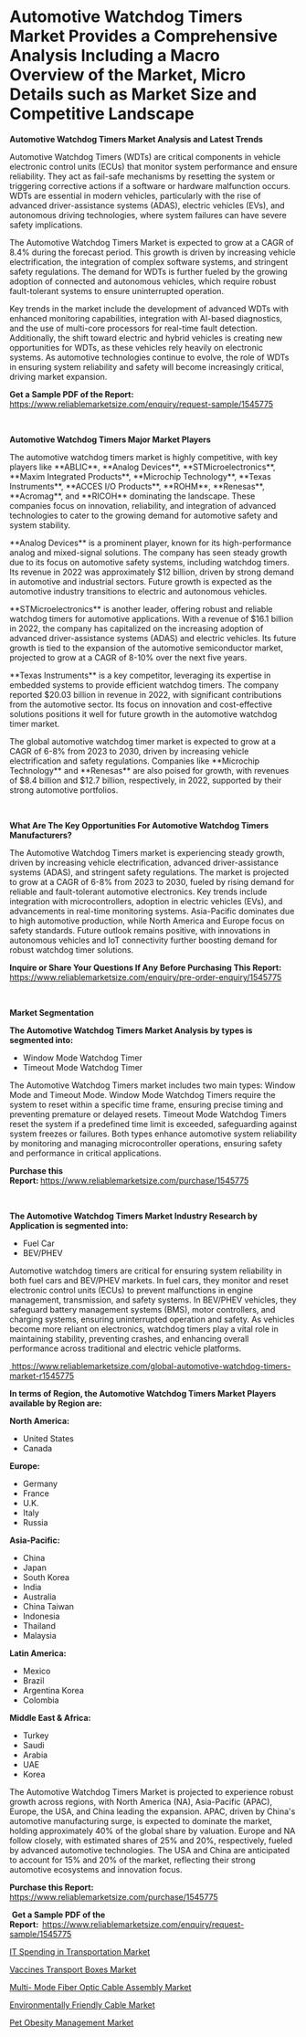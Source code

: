 <p><h1>Automotive Watchdog Timers Market Provides a Comprehensive Analysis Including a Macro Overview of the Market, Micro Details such as Market Size and Competitive Landscape</h1></p><p><strong>Automotive Watchdog Timers Market Analysis and Latest Trends</strong></p>
<p><p>Automotive Watchdog Timers (WDTs) are critical components in vehicle electronic control units (ECUs) that monitor system performance and ensure reliability. They act as fail-safe mechanisms by resetting the system or triggering corrective actions if a software or hardware malfunction occurs. WDTs are essential in modern vehicles, particularly with the rise of advanced driver-assistance systems (ADAS), electric vehicles (EVs), and autonomous driving technologies, where system failures can have severe safety implications.</p><p>The Automotive Watchdog Timers Market is expected to grow at a CAGR of 8.4% during the forecast period. This growth is driven by increasing vehicle electrification, the integration of complex software systems, and stringent safety regulations. The demand for WDTs is further fueled by the growing adoption of connected and autonomous vehicles, which require robust fault-tolerant systems to ensure uninterrupted operation.</p><p>Key trends in the market include the development of advanced WDTs with enhanced monitoring capabilities, integration with AI-based diagnostics, and the use of multi-core processors for real-time fault detection. Additionally, the shift toward electric and hybrid vehicles is creating new opportunities for WDTs, as these vehicles rely heavily on electronic systems. As automotive technologies continue to evolve, the role of WDTs in ensuring system reliability and safety will become increasingly critical, driving market expansion.</p></p>
<p><strong>Get a Sample PDF of the Report:&nbsp;</strong> <a href="https://www.reliablemarketsize.com/enquiry/request-sample/1545775?utm_campaign=1879&utm_medium=2&utm_source=Github&utm_content=ia&utm_term=23012025&utm_id=automotive-watchdog-timers">https://www.reliablemarketsize.com/enquiry/request-sample/1545775</a></p>
<p>&nbsp;</p>
<p><strong>Automotive Watchdog Timers Major Market Players</strong></p>
<p><p>The automotive watchdog timers market is highly competitive, with key players like **ABLIC**, **Analog Devices**, **STMicroelectronics**, **Maxim Integrated Products**, **Microchip Technology**, **Texas Instruments**, **ACCES I/O Products**, **ROHM**, **Renesas**, **Acromag**, and **RICOH** dominating the landscape. These companies focus on innovation, reliability, and integration of advanced technologies to cater to the growing demand for automotive safety and system stability.</p><p>**Analog Devices** is a prominent player, known for its high-performance analog and mixed-signal solutions. The company has seen steady growth due to its focus on automotive safety systems, including watchdog timers. Its revenue in 2022 was approximately $12 billion, driven by strong demand in automotive and industrial sectors. Future growth is expected as the automotive industry transitions to electric and autonomous vehicles.</p><p>**STMicroelectronics** is another leader, offering robust and reliable watchdog timers for automotive applications. With a revenue of $16.1 billion in 2022, the company has capitalized on the increasing adoption of advanced driver-assistance systems (ADAS) and electric vehicles. Its future growth is tied to the expansion of the automotive semiconductor market, projected to grow at a CAGR of 8-10% over the next five years.</p><p>**Texas Instruments** is a key competitor, leveraging its expertise in embedded systems to provide efficient watchdog timers. The company reported $20.03 billion in revenue in 2022, with significant contributions from the automotive sector. Its focus on innovation and cost-effective solutions positions it well for future growth in the automotive watchdog timer market.</p><p>The global automotive watchdog timer market is expected to grow at a CAGR of 6-8% from 2023 to 2030, driven by increasing vehicle electrification and safety regulations. Companies like **Microchip Technology** and **Renesas** are also poised for growth, with revenues of $8.4 billion and $12.7 billion, respectively, in 2022, supported by their strong automotive portfolios.</p></p>
<p>&nbsp;</p>
<p><strong>What Are The Key Opportunities For Automotive Watchdog Timers Manufacturers?</strong></p>
<p><p>The Automotive Watchdog Timers market is experiencing steady growth, driven by increasing vehicle electrification, advanced driver-assistance systems (ADAS), and stringent safety regulations. The market is projected to grow at a CAGR of 6-8% from 2023 to 2030, fueled by rising demand for reliable and fault-tolerant automotive electronics. Key trends include integration with microcontrollers, adoption in electric vehicles (EVs), and advancements in real-time monitoring systems. Asia-Pacific dominates due to high automotive production, while North America and Europe focus on safety standards. Future outlook remains positive, with innovations in autonomous vehicles and IoT connectivity further boosting demand for robust watchdog timer solutions.</p></p>
<p><strong>Inquire or Share Your Questions If Any Before Purchasing This Report:</strong> <a href="https://www.reliablemarketsize.com/enquiry/pre-order-enquiry/1545775?utm_campaign=1879&utm_medium=2&utm_source=Github&utm_content=ia&utm_term=23012025&utm_id=automotive-watchdog-timers">https://www.reliablemarketsize.com/enquiry/pre-order-enquiry/1545775</a></p>
<p>&nbsp;</p>
<p><strong>Market Segmentation</strong></p>
<p><strong>The Automotive Watchdog Timers Market Analysis by types is segmented into:</strong></p>
<p><ul><li>Window Mode Watchdog Timer</li><li>Timeout Mode Watchdog Timer</li></ul></p>
<p><p>The Automotive Watchdog Timers market includes two main types: Window Mode and Timeout Mode. Window Mode Watchdog Timers require the system to reset within a specific time frame, ensuring precise timing and preventing premature or delayed resets. Timeout Mode Watchdog Timers reset the system if a predefined time limit is exceeded, safeguarding against system freezes or failures. Both types enhance automotive system reliability by monitoring and managing microcontroller operations, ensuring safety and performance in critical applications.</p></p>
<p><strong>Purchase this Report:&nbsp;</strong><a href="https://www.reliablemarketsize.com/purchase/1545775?utm_campaign=1879&utm_medium=2&utm_source=Github&utm_content=ia&utm_term=23012025&utm_id=automotive-watchdog-timers">https://www.reliablemarketsize.com/purchase/1545775</a></p>
<p>&nbsp;</p>
<p><strong>The Automotive Watchdog Timers Market Industry Research by Application is segmented into:</strong></p>
<p><ul><li>Fuel Car</li><li>BEV/PHEV</li></ul></p>
<p><p>Automotive watchdog timers are critical for ensuring system reliability in both fuel cars and BEV/PHEV markets. In fuel cars, they monitor and reset electronic control units (ECUs) to prevent malfunctions in engine management, transmission, and safety systems. In BEV/PHEV vehicles, they safeguard battery management systems (BMS), motor controllers, and charging systems, ensuring uninterrupted operation and safety. As vehicles become more reliant on electronics, watchdog timers play a vital role in maintaining stability, preventing crashes, and enhancing overall performance across traditional and electric vehicle platforms.</p></p>
<p><a href="https://www.reliablemarketsize.com/global-automotive-watchdog-timers-market-r1545775?utm_campaign=1879&utm_medium=2&utm_source=Github&utm_content=ia&utm_term=23012025&utm_id=automotive-watchdog-timers">&nbsp;https://www.reliablemarketsize.com/global-automotive-watchdog-timers-market-r1545775</a></p>
<p><strong>In terms of Region, the Automotive Watchdog Timers Market Players available by Region are:</strong></p>
<p>
    <p> <strong> North America: </strong>
        <ul>
            <li>United States</li>
            <li>Canada</li>
        </ul>
        </p> 
    <p> <strong> Europe: </strong>
        <ul>
            <li>Germany</li>
            <li>France</li>
            <li>U.K.</li>
            <li>Italy</li>
            <li>Russia</li>
        </ul>
        </p> 
    <p> <strong> Asia-Pacific: </strong>
        <ul>
            <li>China</li>
            <li>Japan</li>
            <li>South Korea</li>
            <li>India</li>
            <li>Australia</li>
            <li>China Taiwan</li>
            <li>Indonesia</li>
            <li>Thailand</li>
            <li>Malaysia</li>
        </ul>
        </p> 
    <p> <strong> Latin America: </strong>
        <ul>
            <li>Mexico</li>
            <li>Brazil</li>
            <li>Argentina Korea</li>
            <li>Colombia</li>
        </ul>
        </p> 
    <p> <strong> Middle East & Africa: </strong>
        <ul>
            <li>Turkey</li>
            <li>Saudi</li>
            <li>Arabia</li>
            <li>UAE</li>
            <li>Korea</li>
        </ul>
    </p>
    </p>
<p><p>The Automotive Watchdog Timers Market is projected to experience robust growth across regions, with North America (NA), Asia-Pacific (APAC), Europe, the USA, and China leading the expansion. APAC, driven by China's automotive manufacturing surge, is expected to dominate the market, holding approximately 40% of the global share by valuation. Europe and NA follow closely, with estimated shares of 25% and 20%, respectively, fueled by advanced automotive technologies. The USA and China are anticipated to account for 15% and 20% of the market, reflecting their strong automotive ecosystems and innovation focus.</p></p>
<p><strong>Purchase this Report: </strong><a href="https://www.reliablemarketsize.com/purchase/1545775?utm_campaign=1879&utm_medium=2&utm_source=Github&utm_content=ia&utm_term=23012025&utm_id=automotive-watchdog-timers">https://www.reliablemarketsize.com/purchase/1545775</a></p>
<p>&nbsp;<strong>Get a Sample PDF of the Report:&nbsp;&nbsp;</strong><a href="https://www.reliablemarketsize.com/enquiry/request-sample/1545775?utm_campaign=1879&utm_medium=2&utm_source=Github&utm_content=ia&utm_term=23012025&utm_id=automotive-watchdog-timers">https://www.reliablemarketsize.com/enquiry/request-sample/1545775</a></p>
<p><strong></strong></p>
<p><p><a href="https://www.linkedin.com/pulse/insights-spending-transportation-market-from-2025-2032-pkxge?utm_campaign=1879&utm_medium=2&utm_source=Github&utm_content=ia&utm_term=23012025&utm_id=automotive-watchdog-timers">IT Spending in Transportation Market</a></p><p><a href="https://www.linkedin.com/pulse/market-insights-evaluating-competitors-vaccines-transport-yakrc?utm_campaign=1879&utm_medium=2&utm_source=Github&utm_content=ia&utm_term=23012025&utm_id=automotive-watchdog-timers">Vaccines Transport Boxes Market</a></p><p><a href="https://www.linkedin.com/pulse/projected-revenue-market-growth-multi-mode-fiber-optic-fwhxe?utm_campaign=1879&utm_medium=2&utm_source=Github&utm_content=ia&utm_term=23012025&utm_id=automotive-watchdog-timers">Multi- Mode Fiber Optic Cable Assembly Market</a></p><p><a href="https://www.linkedin.com/pulse/environmentally-friendly-cable-market-size-striking-cagr-zozne?utm_campaign=1879&utm_medium=2&utm_source=Github&utm_content=ia&utm_term=23012025&utm_id=automotive-watchdog-timers">Environmentally Friendly Cable Market</a></p><p><a href="https://www.linkedin.com/pulse/navigating-pet-obesity-management-market-incorporating-lmvpc?utm_campaign=1879&utm_medium=2&utm_source=Github&utm_content=ia&utm_term=23012025&utm_id=automotive-watchdog-timers">Pet Obesity Management Market</a></p></p>